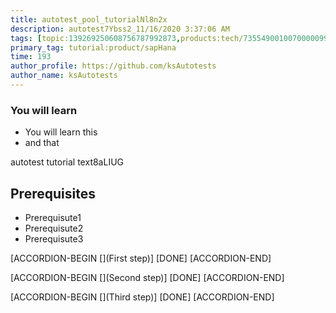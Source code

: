 ```yaml
---
title: autotest_pool_tutorialNl8n2x
description: autotest7Ybss2_11/16/2020 3:37:06 AM
tags: [topic:139269250608756787992873,products:tech/73554900100700000996,tutorial:experience/advanced]
primary_tag: tutorial:product/sapHana
time: 193
author_profile: https://github.com/ksAutotests
author_name: ksAutotests
---
```

### You will learn
- You will learn this
- and that

autotest tutorial text8aLIUG

## Prerequisites
- Prerequisute1
- Prerequisute2
- Prerequisute3

[ACCORDION-BEGIN [](First step)]
[DONE]
[ACCORDION-END]

[ACCORDION-BEGIN [](Second step)]
[DONE]
[ACCORDION-END]

[ACCORDION-BEGIN [](Third step)]
[DONE]
[ACCORDION-END]

